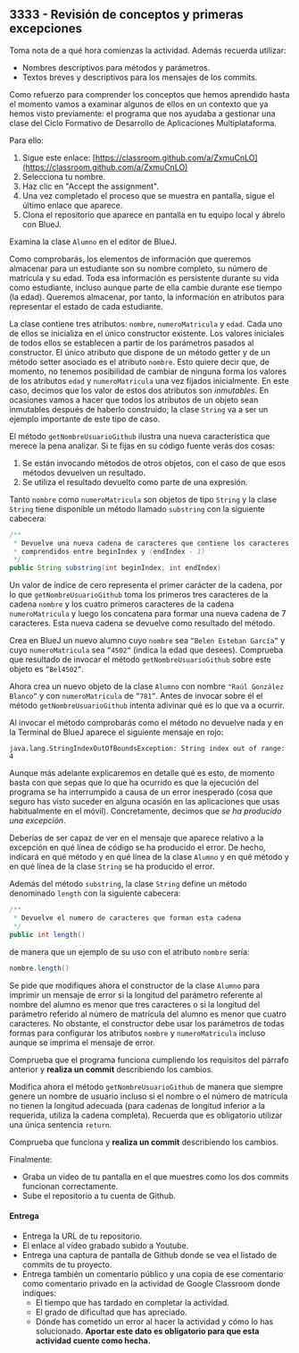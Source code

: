## 3333 - Revisión de conceptos y primeras excepciones

Toma nota de a qué hora comienzas la actividad. Además recuerda utilizar:
* Nombres descriptivos para métodos y parámetros.
* Textos breves y descriptivos para los mensajes de los commits.

Como refuerzo para comprender los conceptos que hemos aprendido hasta el momento vamos a examinar algunos de ellos en un contexto que ya hemos visto previamente: el programa que nos ayudaba a gestionar una clase del Ciclo Formativo de Desarrollo de Aplicaciones Multiplataforma.

Para ello:

1. Sigue este enlace: [https://classroom.github.com/a/ZxmuCnLO](https://classroom.github.com/a/ZxmuCnLO)
2. Selecciona tu nombre.
3. Haz clic en "Accept the assignment".
4. Una vez completado el proceso que se muestra en pantalla, sigue el último enlace que aparece.
5. Clona el repositorio que aparece en pantalla en tu equipo local y ábrelo con BlueJ. 

Examina la clase `Alumno` en el editor de BlueJ. 

Como comprobarás, los elementos de información que queremos almacenar para un estudiante son su nombre completo, su número de matrícula y su edad. Toda esa información es persistente durante su vida como estudiante, incluso aunque parte de ella cambie durante ese tiempo (la edad). Queremos almacenar, por tanto, la información en atributos para representar el estado de cada estudiante.

La clase contiene tres atributos: `nombre`, `numeroMatricula` y `edad`. Cada uno de ellos se inicializa en el único constructor existente. Los valores iniciales de todos ellos se establecen a partir de los parámetros pasados al constructor. El único atributo que dispone de un método getter y de un método setter asociado es el atributo `nombre`. Esto quiere decir que, de momento, no tenemos posibilidad de cambiar de ninguna forma los valores de los atributos `edad` y `numeroMatricula` una vez fijados inicialmente. En este caso, decimos que los valor de estos dos atributos son *inmutables*. En ocasiones vamos a hacer que todos los atributos de un objeto sean inmutables después de haberlo construido; la clase `String` va a ser un ejemplo importante de este tipo de caso.

El método `getNombreUsuarioGithub` ilustra una nueva característica que merece la pena analizar. Si te fijas en su código fuente verás dos cosas:

1. Se están invocando métodos de otros objetos, con el caso de que esos métodos devuelven un resultado.
2. Se utiliza el resultado devuelto como parte de una expresión.

Tanto `nombre` como `numeroMatricula` son objetos de tipo `String` y la clase `String` tiene disponible un método llamado `substring` con la siguiente cabecera:

```java
/**
 * Devuelve una nueva cadena de caracteres que contiene los caracteres de esta cadena
 * comprendidos entre beginIndex y (endIndex - 1)
 */
public String substring(int beginIndex, int endIndex)
```

Un valor de índice de cero representa el primer carácter de la cadena, por lo que `getNombreUsuarioGithub` toma los primeros tres caracteres de la cadena `nombre` y los cuatro primeros caracteres de la cadena `numeroMatricula` y luego los concatena para formar una nueva cadena de 7 caracteres. Esta nueva cadena se devuelve como resultado del método. 

Crea en BlueJ un nuevo alumno cuyo `nombre` sea `“Belen Esteban García”` y cuyo `numeroMatricula` sea `”4502”` (indica la edad que desees). Comprueba que resultado de invocar el método `getNombreUsuarioGithub` sobre este objeto es `”Bel4502”`.

Ahora crea un nuevo objeto de la clase `Alumno` con nombre `"Raúl González Blanco”` y con `numeroMatricula` de `”781”`. Antes de invocar sobre él el método `getNombreUsuarioGithub` intenta adivinar qué es lo que va a ocurrir. 

Al invocar el método comprobarás como el método no devuelve nada y en la Terminal de BlueJ aparece el siguiente mensaje en rojo:

```
java.lang.StringIndexOutOfBoundsException: String index out of range: 4
```

Aunque más adelante explicaremos en detalle qué es esto, de momento basta con que sepas que lo que ha ocurrido es que la ejecución del programa se ha interrumpido a causa de un error inesperado (cosa que seguro has visto suceder en alguna ocasión en las aplicaciones que usas habitualmente en el móvil). Concretamente, decimos que *se ha producido una excepción*. 

Deberías de ser capaz de ver en el mensaje que aparece relativo a la excepción en qué línea de código se ha producido el error. De hecho, indicará en qué método y en qué línea de la clase `Alumno` y en qué método y en qué  línea de la clase `String` se ha producido el error. 

Además del método `substring`, la clase `String` define un método denominado `length` con la siguiente cabecera:

```java
/**
 * Devuelve el numero de caracteres que forman esta cadena
 */
public int length()
```

de manera que un ejemplo de su uso con el atributo `nombre` sería:

```java
nombre.length()
```

Se pide que modifiques ahora el constructor de la clase `Alumno` para imprimir un mensaje de error si la longitud del parámetro referente al nombre del alumno es menor que tres caracteres o si la longitud del parámetro referido al número de matrícula del alumno es menor que cuatro caracteres. No obstante, el constructor debe usar los parámetros de todas formas para configurar los atributos `nombre` y `numeroMatricula` incluso aunque se imprima el mensaje de error.

Comprueba que el programa funciona cumpliendo los requisitos del párrafo anterior y __realiza un commit__ describiendo los cambios.

Modifica ahora el método  `getNombreUsuarioGithub` de manera que siempre genere un nombre de usuario incluso si el nombre o el número de matrícula no tienen la longitud adecuada (para cadenas de longitud inferior a la requerida, utiliza la cadena completa). Recuerda que es obligatorio utilizar una única sentencia `return`.

Comprueba que funciona y __realiza un commit__ describiendo los cambios.

Finalmente:

* Graba un video de tu pantalla en el que muestres como los dos commits funcionan correctamente.
* Sube el repositorio a tu cuenta de Github.

#### Entrega

* Entrega la URL de tu repositorio.
* El enlace al vídeo grabado subido a Youtube.
* Entrega una captura de pantalla de Github donde se vea el listado de commits de tu proyecto.
* Entrega también un comentario público y una copia de ese comentario como comentario privado en la actividad de Google Classroom donde indiques:
    - El tiempo que has tardado en completar la actividad.
    - El grado de dificultad que has apreciado.
    - Dónde has cometido un error al hacer la actividad y cómo lo has solucionado. **Aportar este dato es obligatorio para que esta actividad cuente como hecha.**
